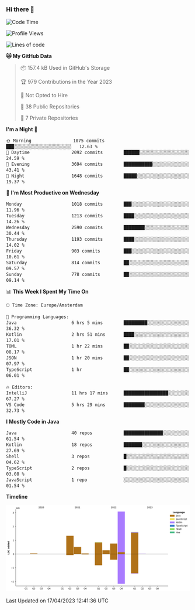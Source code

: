 ### Hi there 👋


<!--START_SECTION:waka-->
![Code Time](http://img.shields.io/badge/Code%20Time-3%2C162%20hrs%2037%20mins-blue)

![Profile Views](http://img.shields.io/badge/Profile%20Views-1-blue)

![Lines of code](https://img.shields.io/badge/From%20Hello%20World%20I%27ve%20Written-8.4%20million%20lines%20of%20code-blue)

**🐱 My GitHub Data** 

> 📦 157.4 kB Used in GitHub's Storage 
 > 
> 🏆 979 Contributions in the Year 2023
 > 
> 🚫 Not Opted to Hire
 > 
> 📜 38 Public Repositories 
 > 
> 🔑 7 Private Repositories 
 > 
**I'm a Night 🦉** 

```text
🌞 Morning                1075 commits        ███░░░░░░░░░░░░░░░░░░░░░░   12.63 % 
🌆 Daytime                2092 commits        ██████░░░░░░░░░░░░░░░░░░░   24.59 % 
🌃 Evening                3694 commits        ███████████░░░░░░░░░░░░░░   43.41 % 
🌙 Night                  1648 commits        █████░░░░░░░░░░░░░░░░░░░░   19.37 % 
```
📅 **I'm Most Productive on Wednesday** 

```text
Monday                   1018 commits        ███░░░░░░░░░░░░░░░░░░░░░░   11.96 % 
Tuesday                  1213 commits        ████░░░░░░░░░░░░░░░░░░░░░   14.26 % 
Wednesday                2590 commits        ████████░░░░░░░░░░░░░░░░░   30.44 % 
Thursday                 1193 commits        ████░░░░░░░░░░░░░░░░░░░░░   14.02 % 
Friday                   903 commits         ███░░░░░░░░░░░░░░░░░░░░░░   10.61 % 
Saturday                 814 commits         ██░░░░░░░░░░░░░░░░░░░░░░░   09.57 % 
Sunday                   778 commits         ██░░░░░░░░░░░░░░░░░░░░░░░   09.14 % 
```


📊 **This Week I Spent My Time On** 

```text
🕑︎ Time Zone: Europe/Amsterdam

💬 Programming Languages: 
Java                     6 hrs 5 mins        █████████░░░░░░░░░░░░░░░░   36.32 % 
Kotlin                   2 hrs 51 mins       ████░░░░░░░░░░░░░░░░░░░░░   17.01 % 
TOML                     1 hr 22 mins        ██░░░░░░░░░░░░░░░░░░░░░░░   08.17 % 
JSON                     1 hr 20 mins        ██░░░░░░░░░░░░░░░░░░░░░░░   07.97 % 
TypeScript               1 hr                ██░░░░░░░░░░░░░░░░░░░░░░░   06.01 % 

🔥 Editors: 
IntelliJ                 11 hrs 17 mins      █████████████████░░░░░░░░   67.27 % 
VS Code                  5 hrs 29 mins       ████████░░░░░░░░░░░░░░░░░   32.73 % 
```

**I Mostly Code in Java** 

```text
Java                     40 repos            ███████████████░░░░░░░░░░   61.54 % 
Kotlin                   18 repos            ███████░░░░░░░░░░░░░░░░░░   27.69 % 
Shell                    3 repos             █░░░░░░░░░░░░░░░░░░░░░░░░   04.62 % 
TypeScript               2 repos             █░░░░░░░░░░░░░░░░░░░░░░░░   03.08 % 
JavaScript               1 repo              ░░░░░░░░░░░░░░░░░░░░░░░░░   01.54 % 
```



**Timeline**

![Lines of Code chart](https://raw.githubusercontent.com/powercasgamer/powercasgamer/master/assets/bar_graph.png)


 Last Updated on 17/04/2023 12:41:36 UTC
<!--END_SECTION:waka-->
